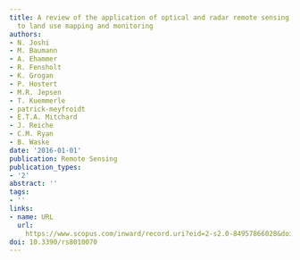 ```yaml
---
title: A review of the application of optical and radar remote sensing data fusion
  to land use mapping and monitoring
authors:
- N. Joshi
- M. Baumann
- A. Ehammer
- R. Fensholt
- K. Grogan
- P. Hostert
- M.R. Jepsen
- T. Kuemmerle
- patrick-meyfroidt
- E.T.A. Mitchard
- J. Reiche
- C.M. Ryan
- B. Waske
date: '2016-01-01'
publication: Remote Sensing
publication_types:
- '2'
abstract: ''
tags:
- ''
links:
- name: URL
  url: 
    https://www.scopus.com/inward/record.uri?eid=2-s2.0-84957866028&doi=10.3390%2frs8010070&partnerID=40&md5=940139ed935a548f2a919c6c1eda7450
doi: 10.3390/rs8010070
---
```

